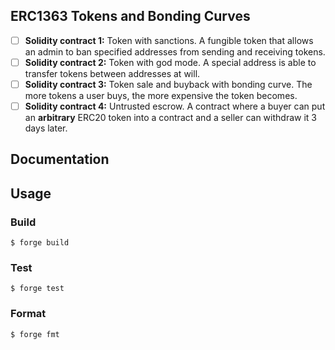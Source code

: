## ERC1363 Tokens and Bonding Curves


- [ ]  **Solidity contract 1:** Token with sanctions. A fungible token that allows an admin to ban specified addresses from sending and receiving tokens.
- [ ]  **Solidity contract 2:** Token with god mode. A special address is able to transfer tokens between addresses at will.
- [ ]  **Solidity contract 3:** Token sale and buyback with bonding curve. The more tokens a user buys, the more expensive the token becomes.
- [ ]  **Solidity contract 4:** Untrusted escrow. A contract where a buyer can put an **arbitrary** ERC20 token into a contract and a seller can withdraw it 3 days later.

## Documentation

## Usage

### Build

```shell
$ forge build
```

### Test

```shell
$ forge test
```

### Format

```shell
$ forge fmt
```
